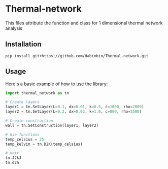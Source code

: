 # Thermal-network
This files attribute the function and class for 1 dimensional thermal network analysis

## Installation
```
pip install git+https://github.com/Habinbin/Thermal-network.git
```

## Usage

Here's a basic example of how to use the library:

```python
import thermal_network as tn

# Create layers
layer1 = tn.SetLayer(L=0.1, dx=0.01, k=0.5, c=1000, rho=2000)
layer2 = tn.SetLayer(L=0.2, dx=0.02, k=1.0, c=800, rho=2500)

# Create construction
wall = tn.SetConstruction(layer1, layer2)

# Use functions
temp_celsius = 25
temp_kelvin = tn.D2K(temp_celsius)

# unit
tn.J2kJ
tn.d2h
```
